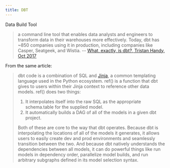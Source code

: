 ```yaml
---
title: DBT
---
```

Data Build Tool
> a command line tool that enables data analysts and engineers to transform data in their warehouses more effectively. Today, dbt has ~850 companies using it in production, including companies like Casper, Seatgeek, and Wistia. -- [What, exactly, is dbt?, Tristan Handy, Oct 2017](https://blog.getdbt.com/what--exactly--is-dbt-/)

From the same article:

> dbt code is a combination of SQL and <a href="http://jinja.pocoo.org/">Jinja</a>, a common templating language used in the Python ecosystem. ref() is a function that dbt gives to users within their Jinja context to reference other data models. ref() does two things:
> 
> 1. It interpolates itself into the raw SQL as the appropriate schema.table for the supplied model.
> 2. It automatically builds a DAG of all of the models in a given dbt project.
> 
> Both of these are core to the way that dbt operates. Because dbt is interpolating the locations of all of the models it generates, it allows users to easily create dev and prod environments and seamlessly transition between the two. And because dbt natively understands the dependencies between all models, it can do powerful things like run models in dependency order, parallelize model builds, and run arbitrary subgraphs defined in its model selection syntax.